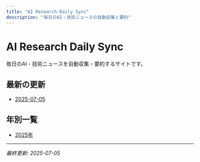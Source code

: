```yaml
---
title: "AI Research Daily Sync"
description: "毎日のAI・技術ニュースの自動収集と要約"
---
```


# AI Research Daily Sync

毎日のAI・技術ニュースを自動収集・要約するサイトです。

## 最新の更新
- [2025-07-05](./2025/2025-07-05/)

## 年別一覧
- [2025年](./2025/)

---
*最終更新: 2025-07-05*